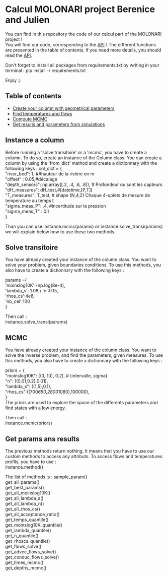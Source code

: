 # Calcul MOLONARI project Berenice and Julien
You can find in this repository the code of our calcul part of the MOLONARI project !\
You will find our code, corresponding to the [API](https://docs.google.com/document/d/1MTkTiIvkihPglCRGPvlOzKta0icA32QY/edit).\ 
The different functions are presented in the table of contents.
If you need more details, you should read the [API](https://docs.google.com/document/d/1MTkTiIvkihPglCRGPvlOzKta0icA32QY/edit).

Don't forget to install all packages from requirements.txt by writing in your terminal : pip install -r requirements.txt


Enjoy :)

## Table of contents

- [Create your column with geometrical parameters](#Instance-a-column)
- [Find temperatures and flows](#Solve-transitoire)
- [Compute MCMC](#MCMC)
- [Get results and parameters from simulations](#Get_params)

## Instance a column
Before running a 'solve transitoire' or a 'mcmc', you have to create a column. To do so, create an instance of the Column class.
You can create a column by using the 'from_dict' method and create a dictionnary with the following keys :
col_dict = {\
    "river_bed": 1, ##hauteur de la rivière en m\
    "offset" : 0.05,#décalage\
    "depth_sensors": np.array([.2, .4, .6, .8]), # Profondeur ou sont les capteurs\
    "dH_measures": dH_test,#[datetime,[P,T]]\
    "T_measures": T_test, # shape (N,4,2) Chaque 4-uplets de mesure de temperature au temps t\
    "sigma_meas_P": .4, #incertitude sur la pression\
    "sigma_meas_T" : 0.1\
}

Than you can use instance.mcmc(params) or instance.solve_transi(params)
we will explain below how to use these two methods.

## Solve transitoire
You have already created your instance of the column class.
You want to solve your problem, given boundaries conditions. 
To use this methods, you also have to create a dictionnary with the following keys :

params ={\
'moinslog10K':-np.log(8e-4),\
'lambda_s': 1.08,\ 
'n':0.15,\
'rhos_cs':4e6,\
'nb_cel':100\
}

Then call :\
instance.solve_transi(params)


## MCMC
You have already created your instance of the column class.
You want to solve the inverse problem, and find the parameters, given measures. 
To use this methods, you also have to create a dictionnary with the following keys :

priors = {\
    "moinslog10K": ((3, 10), 0.2), # (intervalle, sigma)\
    "n": ((0.01,0.2),0.01),\
    "lambda_s": ((1,5),0.1),\
    "rhos_cs":((700*650,2800*1080),100000),\
}\
The priors are used to explore the space of the differents parameters and find states with a low energy.

Then call :\
instance.mcmc(priors)

## Get params ans results
The previous methods return nothing. It means that you have to use our custom methods to access any attributs. To access flows and temperatures profils, you have to use :\
instance.method()

The list of methods is :
sample_param()\
get_all_params()\
get_best_params()\
get_all_moinslog10K()\
get_all_lambda_s()\
get_all_lambda_n()\
get_all_rhos_cs()\
get_all_acceptance_ratio()\
get_temps_quantile()\
get_moinslog10K_quantile()\
get_lambda_quantile()\
get_n_quantile()\
get_rhoscs_quantile()\
get_flows_solve()\
get_advec_flows_solve()\
get_conduc_flows_solve()\
get_times_mcmc()\
get_depths_mcmc()
